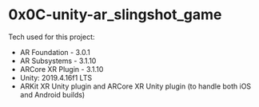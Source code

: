 # 0x0C-unity-ar_slingshot_game

Tech used for this project:

- AR Foundation - 3.0.1
- AR Subsystems - 3.1.10
- ARCore XR Plugin - 3.1.10
- Unity: 2019.4.16f1 LTS
- ARKit XR Unity plugin and ARCore XR Unity plugin (to handle both iOS and Android builds)
